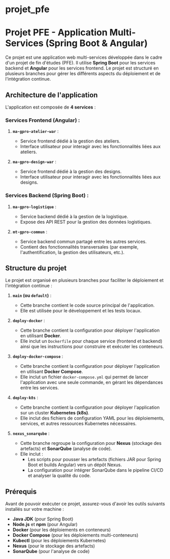 # projet_pfe
# Projet PFE - Application Multi-Services (Spring Boot & Angular)

Ce projet est une application web multi-services développée dans le cadre d'un projet de fin d'études (PFE). Il utilise **Spring Boot** pour les services backend et **Angular** pour les services frontend. Le projet est structuré en plusieurs branches pour gérer les différents aspects du déploiement et de l'intégration continue.

## Architecture de l'application

L'application est composée de **4 services** :

### Services Frontend (Angular) :
1. **`ma-gpro-atelier-war`** :
   - Service frontend dédié à la gestion des ateliers.
   - Interface utilisateur pour interagir avec les fonctionnalités liées aux ateliers.

2. **`ma-gpro-design-war`** :
   - Service frontend dédié à la gestion des designs.
   - Interface utilisateur pour interagir avec les fonctionnalités liées aux designs.

### Services Backend (Spring Boot) :
1. **`ma-gpro-logistique`** :
   - Service backend dédié à la gestion de la logistique.
   - Expose des API REST pour la gestion des données logistiques.

2. **`mt-gpro-commun`** :
   - Service backend commun partagé entre les autres services.
   - Contient des fonctionnalités transversales (par exemple, l'authentification, la gestion des utilisateurs, etc.).

## Structure du projet

Le projet est organisé en plusieurs branches pour faciliter le déploiement et l'intégration continue :

1. **`main` (ou `default`)** :
   - Cette branche contient le code source principal de l'application.
   - Elle est utilisée pour le développement et les tests locaux.

2. **`deploy-docker`** :
   - Cette branche contient la configuration pour déployer l'application en utilisant **Docker**.
   - Elle inclut un `Dockerfile` pour chaque service (frontend et backend) ainsi que les instructions pour construire et exécuter les conteneurs.

3. **`deploy-docker-compose`** :
   - Cette branche contient la configuration pour déployer l'application en utilisant **Docker Compose**.
   - Elle inclut un fichier `docker-compose.yml` qui permet de lancer l'application avec une seule commande, en gérant les dépendances entre les services.

4. **`deploy-k8s`** :
   - Cette branche contient la configuration pour déployer l'application sur un cluster **Kubernetes (k8s)**.
   - Elle inclut des fichiers de configuration YAML pour les déploiements, services, et autres ressources Kubernetes nécessaires.

5. **`nexus_sonarqube`** :
   - Cette branche regroupe la configuration pour **Nexus** (stockage des artefacts) et **SonarQube** (analyse de code).
   - Elle inclut :
     - Les scripts pour pousser les artefacts (fichiers JAR pour Spring Boot et builds Angular) vers un dépôt Nexus.
     - La configuration pour intégrer SonarQube dans le pipeline CI/CD et analyser la qualité du code.

## Prérequis

Avant de pouvoir exécuter ce projet, assurez-vous d'avoir les outils suivants installés sur votre machine :

- **Java JDK** (pour Spring Boot)
- **Node.js** et **npm** (pour Angular)
- **Docker** (pour les déploiements en conteneurs)
- **Docker Compose** (pour les déploiements multi-conteneurs)
- **Kubectl** (pour les déploiements Kubernetes)
- **Nexus** (pour le stockage des artefacts)
- **SonarQube** (pour l'analyse de code)
